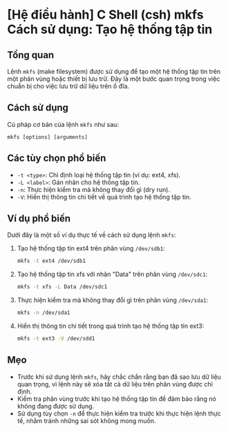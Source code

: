 # [Hệ điều hành] C Shell (csh) mkfs Cách sử dụng: Tạo hệ thống tập tin

## Tổng quan
Lệnh `mkfs` (make filesystem) được sử dụng để tạo một hệ thống tập tin trên một phân vùng hoặc thiết bị lưu trữ. Đây là một bước quan trọng trong việc chuẩn bị cho việc lưu trữ dữ liệu trên ổ đĩa.

## Cách sử dụng
Cú pháp cơ bản của lệnh `mkfs` như sau:
```
mkfs [options] [arguments]
```

## Các tùy chọn phổ biến
- `-t <type>`: Chỉ định loại hệ thống tập tin (ví dụ: ext4, xfs).
- `-L <label>`: Gán nhãn cho hệ thống tập tin.
- `-n`: Thực hiện kiểm tra mà không thay đổi gì (dry run).
- `-V`: Hiển thị thông tin chi tiết về quá trình tạo hệ thống tập tin.

## Ví dụ phổ biến
Dưới đây là một số ví dụ thực tế về cách sử dụng lệnh `mkfs`:

1. Tạo hệ thống tập tin ext4 trên phân vùng `/dev/sdb1`:
   ```bash
   mkfs -t ext4 /dev/sdb1
   ```

2. Tạo hệ thống tập tin xfs với nhãn "Data" trên phân vùng `/dev/sdc1`:
   ```bash
   mkfs -t xfs -L Data /dev/sdc1
   ```

3. Thực hiện kiểm tra mà không thay đổi gì trên phân vùng `/dev/sda1`:
   ```bash
   mkfs -n /dev/sda1
   ```

4. Hiển thị thông tin chi tiết trong quá trình tạo hệ thống tập tin ext3:
   ```bash
   mkfs -t ext3 -V /dev/sdd1
   ```

## Mẹo
- Trước khi sử dụng lệnh `mkfs`, hãy chắc chắn rằng bạn đã sao lưu dữ liệu quan trọng, vì lệnh này sẽ xóa tất cả dữ liệu trên phân vùng được chỉ định.
- Kiểm tra phân vùng trước khi tạo hệ thống tập tin để đảm bảo rằng nó không đang được sử dụng.
- Sử dụng tùy chọn `-n` để thực hiện kiểm tra trước khi thực hiện lệnh thực tế, nhằm tránh những sai sót không mong muốn.